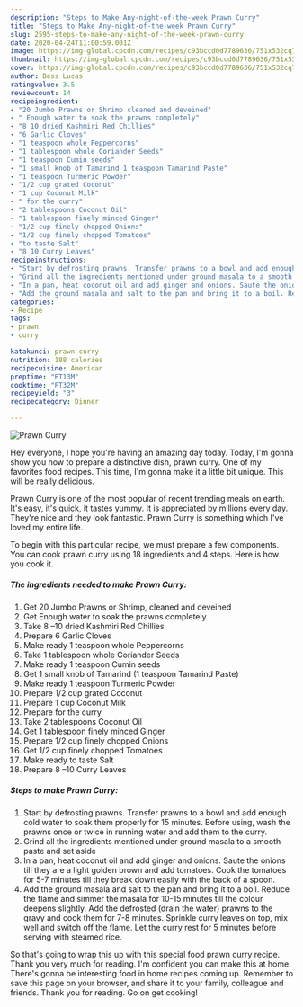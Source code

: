 ```yaml
---
description: "Steps to Make Any-night-of-the-week Prawn Curry"
title: "Steps to Make Any-night-of-the-week Prawn Curry"
slug: 2595-steps-to-make-any-night-of-the-week-prawn-curry
date: 2020-04-24T11:00:59.001Z
image: https://img-global.cpcdn.com/recipes/c93bccd0d7789636/751x532cq70/prawn-curry-recipe-main-photo.jpg
thumbnail: https://img-global.cpcdn.com/recipes/c93bccd0d7789636/751x532cq70/prawn-curry-recipe-main-photo.jpg
cover: https://img-global.cpcdn.com/recipes/c93bccd0d7789636/751x532cq70/prawn-curry-recipe-main-photo.jpg
author: Bess Lucas
ratingvalue: 3.5
reviewcount: 14
recipeingredient:
- "20 Jumbo Prawns or Shrimp cleaned and deveined"
- " Enough water to soak the prawns completely"
- "8 10 dried Kashmiri Red Chillies"
- "6 Garlic Cloves"
- "1 teaspoon whole Peppercorns"
- "1 tablespoon whole Coriander Seeds"
- "1 teaspoon Cumin seeds"
- "1 small knob of Tamarind 1 teaspoon Tamarind Paste"
- "1 teaspoon Turmeric Powder"
- "1/2 cup grated Coconut"
- "1 cup Coconut Milk"
- " for the curry"
- "2 tablespoons Coconut Oil"
- "1 tablespoon finely minced Ginger"
- "1/2 cup finely chopped Onions"
- "1/2 cup finely chopped Tomatoes"
- "to taste Salt"
- "8 10 Curry Leaves"
recipeinstructions:
- "Start by defrosting prawns. Transfer prawns to a bowl and add enough cold water to soak them properly for 15 minutes. Before using, wash the prawns once or twice in running water and add them to the curry."
- "Grind all the ingredients mentioned under ground masala to a smooth paste and set aside"
- "In a pan, heat coconut oil and add ginger and onions. Saute the onions till they are a light golden brown and add tomatoes. Cook the tomatoes for 5-7 minutes till they break down easily with the back of a spoon."
- "Add the ground masala and salt to the pan and bring it to a boil. Reduce the flame and simmer the masala for 10-15 minutes till the colour deepens slightly. Add the defrosted (drain the water) prawns to the gravy and cook them for 7-8 minutes. Sprinkle curry leaves on top, mix well and switch off the flame. Let the curry rest for 5 minutes before serving with steamed rice."
categories:
- Recipe
tags:
- prawn
- curry

katakunci: prawn curry 
nutrition: 188 calories
recipecuisine: American
preptime: "PT13M"
cooktime: "PT32M"
recipeyield: "3"
recipecategory: Dinner

---
```



![Prawn Curry](https://img-global.cpcdn.com/recipes/c93bccd0d7789636/751x532cq70/prawn-curry-recipe-main-photo.jpg)

Hey everyone, I hope you're having an amazing day today. Today, I'm gonna show you how to prepare a distinctive dish, prawn curry. One of my favorites food recipes. This time, I'm gonna make it a little bit unique. This will be really delicious.



Prawn Curry is one of the most popular of recent trending meals on earth. It's easy, it's quick, it tastes yummy. It is appreciated by millions every day. They're nice and they look fantastic. Prawn Curry is something which I've loved my entire life.


To begin with this particular recipe, we must prepare a few components. You can cook prawn curry using 18 ingredients and 4 steps. Here is how you cook it.

<!--inarticleads1-->

##### The ingredients needed to make Prawn Curry:

1. Get 20 Jumbo Prawns or Shrimp, cleaned and deveined
1. Get  Enough water to soak the prawns completely
1. Take 8 –10 dried Kashmiri Red Chillies
1. Prepare 6 Garlic Cloves
1. Make ready 1 teaspoon whole Peppercorns
1. Take 1 tablespoon whole Coriander Seeds
1. Make ready 1 teaspoon Cumin seeds
1. Get 1 small knob of Tamarind (1 teaspoon Tamarind Paste)
1. Make ready 1 teaspoon Turmeric Powder
1. Prepare 1/2 cup grated Coconut
1. Prepare 1 cup Coconut Milk
1. Prepare  for the curry
1. Take 2 tablespoons Coconut Oil
1. Get 1 tablespoon finely minced Ginger
1. Prepare 1/2 cup finely chopped Onions
1. Get 1/2 cup finely chopped Tomatoes
1. Make ready to taste Salt
1. Prepare 8 –10 Curry Leaves




<!--inarticleads2-->

##### Steps to make Prawn Curry:

1. Start by defrosting prawns. Transfer prawns to a bowl and add enough cold water to soak them properly for 15 minutes. Before using, wash the prawns once or twice in running water and add them to the curry.
1. Grind all the ingredients mentioned under ground masala to a smooth paste and set aside
1. In a pan, heat coconut oil and add ginger and onions. Saute the onions till they are a light golden brown and add tomatoes. Cook the tomatoes for 5-7 minutes till they break down easily with the back of a spoon.
1. Add the ground masala and salt to the pan and bring it to a boil. Reduce the flame and simmer the masala for 10-15 minutes till the colour deepens slightly. Add the defrosted (drain the water) prawns to the gravy and cook them for 7-8 minutes. Sprinkle curry leaves on top, mix well and switch off the flame. Let the curry rest for 5 minutes before serving with steamed rice.




So that's going to wrap this up with this special food prawn curry recipe. Thank you very much for reading. I'm confident you can make this at home. There's gonna be interesting food in home recipes coming up. Remember to save this page on your browser, and share it to your family, colleague and friends. Thank you for reading. Go on get cooking!
